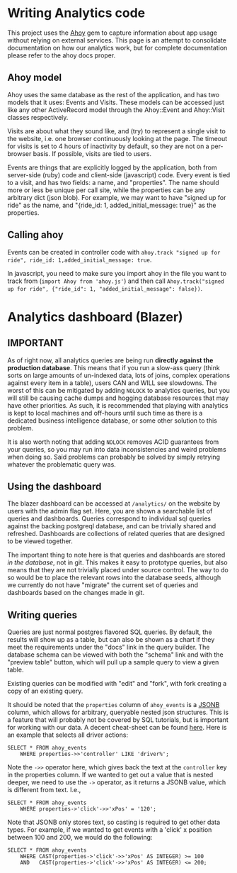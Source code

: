 # Writing Analytics code

This project uses the [Ahoy](https://github.com/ankane/ahoy) gem to capture information about app usage without relying on external services.
This page is an attempt to consolidate documentation on how our analytics work, but for complete documentation please refer to the ahoy docs proper.

## Ahoy model

Ahoy uses the same database as the rest of the application, and has two models that it uses: Events and Visits.
These models can be accessed just like any other ActiveRecord model through the Ahoy::Event and Ahoy::Visit classes respectively.

Visits are about what they sound like, and (try) to represent a single visit to the website, i.e. one browser continuously looking at the page.
The timeout for visits is set to 4 hours of inactivity by default, so they are not on a per-browser basis.
If possible, visits are tied to users.

Events are things that are explicitly logged by the application, both from server-side (ruby) code and client-side (javascript) code.
Every event is tied to a visit, and has two fields: a name, and "properties". The name should more or less be unique per call site, while the properties can be any arbitrary dict (json blob).
For example, we may want to have "signed up for ride" as the name, and "{ride_id: 1, added_initial_message: true}" as the properties.

## Calling ahoy

Events can be created in controller code with `ahoy.track "signed up for ride", ride_id: 1,added_initial_message: true`.

In javascript, you need to make sure you import ahoy in the file you want to track from (`import Ahoy from 'ahoy.js'`) and then call `Ahoy.track("signed up for ride", {"ride_id": 1, "added_initial_message": false})`.

# Analytics dashboard (Blazer)

## IMPORTANT

As of right now, all analytics queries are being run **directly against the production database**.
This means that if you run a slow-ass query (think sorts on large amounts of un-indexed data, lots of joins, complex operations against every item in a table), users CAN and WILL see slowdowns.
The worst of this can be mitigated by adding `NOLOCK` to analytics queries, but you will still be causing cache dumps and hogging database resources that may have other priorities.
As such, it is recommended that playing with analytics is kept to local machines and off-hours until such time as there is a dedicated business intelligence database, or some other solution to this problem.

It is also worth noting that adding `NOLOCK` removes ACID guarantees from your queries, so you may run into data inconsistencies and weird problems when doing so.
Said problems can probably be solved by simply retrying whatever the problematic query was.

## Using the dashboard

The blazer dashboard can be accessed at `/analytics/` on the website by users with the admin flag set.
Here, you are shown a searchable list of queries and dashboards.
Queries correspond to individual sql queries against the backing postgreql database, and can be trivially shared and refreshed.
Dashboards are collections of related queries that are designed to be viewed together.

The important thing to note here is that queries and dashboards are stored _in the database_, not in git.
This makes it easy to prototype queries, but also means that they are not trivially placed under source control.
The way to do so would be to place the relevant rows into the database seeds, although we currently do not have "migrate" the current set of queries and dashboards based on the changes made in git.

## Writing queries

Queries are just normal postgres flavored SQL queries.
By default, the results will show up as a table, but can also be shown as a chart if they meet the requirements under the "docs" link in the query builder.
The database schema can be viewed with both the "schema" link and with the "preview table" button, which will pull up a sample query to view a given table.

Existing queries can be modified with "edit" and "fork", with fork creating a copy of an existing query.

It should be noted that the `properties` column of `ahoy_events` is a [JSONB](https://www.postgresql.org/docs/11/functions-json.html) column, which allows for arbitrary, queryable nested json structures.
This is a feature that will probably not be covered by SQL tutorials, but is important for working with our data.
A decent cheat-sheet can be found [here](https://medium.com/hackernoon/how-to-query-jsonb-beginner-sheet-cheat-4da3aa5082a3).
Here is an example that selects all driver actions:

    SELECT * FROM ahoy_events
        WHERE properties->>'controller' LIKE 'driver%';

Note the `->>` operator here, which gives back the text at the `controller` key in the properties column.
If we wanted to get out a value that is nested deeper, we need to use the `->` operator, as it returns a JSONB value, which is different from text. I.e.,

    SELECT * FROM ahoy_events
        WHERE properties->'click'->>'xPos' = '120';

Note that JSONB only stores text, so casting is required to get other data types.
For example, if we wanted to get events with a 'click' x position between 100 and 200, we would do the following:

    SELECT * FROM ahoy_events
        WHERE CAST(properties->'click'->>'xPos' AS INTEGER) >= 100
        AND   CAST(properties->'click'->>'xPos' AS INTEGER) <= 200;
